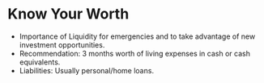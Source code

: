 # Know Your Worth

* Importance of Liquidity for emergencies and to take advantage of new investment opportunities.
* Recommendation: 3 months worth of living expenses in cash or cash equivalents.
* Liabilities: Usually personal/home loans.


